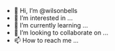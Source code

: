 - 👋 Hi, I’m @wilsonbells
- 👀 I’m interested in ...
- 🌱 I’m currently learning ...
- 💞️ I’m looking to collaborate on ...
- 📫 How to reach me ...

<!---
wilsonbells/wilsonbells is a ✨ special ✨ repository because its `README.md` (this file) appears on your GitHub profile.
You can click the Preview link to take a look at your changes.
--->
